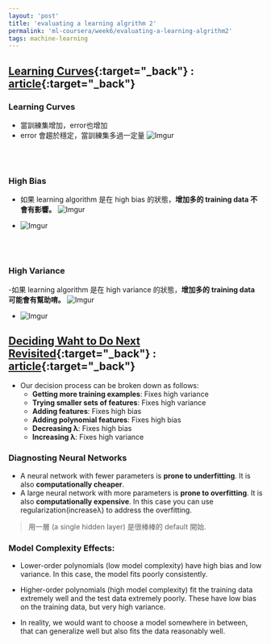 ```yaml
---
layout: 'post'
title: 'evaluating a learning algrithm 2'
permalink: 'ml-coursera/week6/evaluating-a-learning-algrithm2'
tags: machine-learning 
---
```


## [Learning Curves](https://www.coursera.org/learn/machine-learning/lecture/Kont7/learning-curves){:target="_back"} : [article](https://www.coursera.org/learn/machine-learning/supplement/79woL/learning-curves){:target="_back"}

### Learning Curves
- 當訓練集增加，error也增加
- error 會趨於穩定，當訓練集多過一定量
![Imgur](https://i.imgur.com/YeXNsZO.gif)

<br/>
<br/>


### High Bias
- 如果 learning algorithm 是在 high bias 的狀態，__增加多的 training data 不會有影響。__
![Imgur](https://i.imgur.com/3OZl1t3.gif)

- ![Imgur](https://i.imgur.com/v2gLE8w.gif)

<br/>
<br/>

### High Variance
-如果 learning algorithm 是在 high variance 的狀態，__增加多的 training data 可能會有幫助唷。__
![Imgur](https://i.imgur.com/w3fsOg1.gif)

- ![Imgur](https://i.imgur.com/X5G33Rd.gif)


## [Deciding Waht to Do Next Revisited](https://www.coursera.org/learn/machine-learning/lecture/zJTzp/deciding-what-to-do-next-revisited){:target="_back"} : [article](https://www.coursera.org/learn/machine-learning/supplement/llc5g/deciding-what-to-do-next-revisited){:target="_back"}

- Our decision process can be broken down as follows:
   - __Getting more training examples__: Fixes high variance
   - __Trying smaller sets of features__: Fixes high variance
   - __Adding features__: Fixes high bias
   - __Adding polynomial features__: Fixes high bias
   - __Decreasing λ__: Fixes high bias
   - __Increasing λ__: Fixes high variance

### Diagnosting Neural Networks
- A neural network with fewer parameters is **prone to underfitting**. It is also **computationally cheaper**.
- A large neural network with more parameters is **prone to overfitting**. It is also **computationally expensive**. In this case you can use regularization(increaseλ) to address the overfitting.

> 用一層 (a single hidden layer) 是很棒棒的 default 開始.

### Model Complexity Effects:

- Lower-order polynomials (low model complexity) have high bias and low variance. In this case, the model fits poorly consistently.

- Higher-order polynomials (high model complexity) fit the training data extremely well and the test data extremely poorly. These have low bias on the training data, but very high variance.

- In reality, we would want to choose a model somewhere in between, that can generalize well but also fits the data reasonably well.